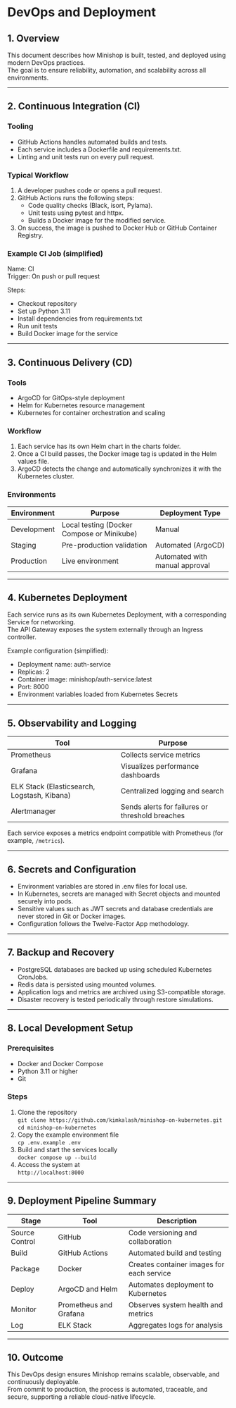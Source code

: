 # DevOps and Deployment

## 1. Overview

This document describes how Minishop is built, tested, and deployed using modern DevOps practices.  
The goal is to ensure reliability, automation, and scalability across all environments.

---

## 2. Continuous Integration (CI)

### Tooling
- GitHub Actions handles automated builds and tests.  
- Each service includes a Dockerfile and requirements.txt.  
- Linting and unit tests run on every pull request.

### Typical Workflow
1. A developer pushes code or opens a pull request.  
2. GitHub Actions runs the following steps:  
   - Code quality checks (Black, isort, Pylama).  
   - Unit tests using pytest and httpx.  
   - Builds a Docker image for the modified service.  
3. On success, the image is pushed to Docker Hub or GitHub Container Registry.

### Example CI Job (simplified)
Name: CI  
Trigger: On push or pull request  

Steps:
- Checkout repository  
- Set up Python 3.11  
- Install dependencies from requirements.txt  
- Run unit tests  
- Build Docker image for the service  

---

## 3. Continuous Delivery (CD)

### Tools
- ArgoCD for GitOps-style deployment  
- Helm for Kubernetes resource management  
- Kubernetes for container orchestration and scaling  

### Workflow
1. Each service has its own Helm chart in the charts folder.  
2. Once a CI build passes, the Docker image tag is updated in the Helm values file.  
3. ArgoCD detects the change and automatically synchronizes it with the Kubernetes cluster.

### Environments

| Environment | Purpose | Deployment Type |
|--------------|----------|----------------|
| Development | Local testing (Docker Compose or Minikube) | Manual |
| Staging | Pre-production validation | Automated (ArgoCD) |
| Production | Live environment | Automated with manual approval |

---

## 4. Kubernetes Deployment

Each service runs as its own Kubernetes Deployment, with a corresponding Service for networking.  
The API Gateway exposes the system externally through an Ingress controller.

Example configuration (simplified):

- Deployment name: auth-service  
- Replicas: 2  
- Container image: minishop/auth-service:latest  
- Port: 8000  
- Environment variables loaded from Kubernetes Secrets  

---

## 5. Observability and Logging

| Tool | Purpose |
|------|----------|
| Prometheus | Collects service metrics |
| Grafana | Visualizes performance dashboards |
| ELK Stack (Elasticsearch, Logstash, Kibana) | Centralized logging and search |
| Alertmanager | Sends alerts for failures or threshold breaches |

Each service exposes a metrics endpoint compatible with Prometheus (for example, `/metrics`).

---

## 6. Secrets and Configuration

- Environment variables are stored in .env files for local use.  
- In Kubernetes, secrets are managed with Secret objects and mounted securely into pods.  
- Sensitive values such as JWT secrets and database credentials are never stored in Git or Docker images.  
- Configuration follows the Twelve-Factor App methodology.

---

## 7. Backup and Recovery

- PostgreSQL databases are backed up using scheduled Kubernetes CronJobs.  
- Redis data is persisted using mounted volumes.  
- Application logs and metrics are archived using S3-compatible storage.  
- Disaster recovery is tested periodically through restore simulations.

---

## 8. Local Development Setup

### Prerequisites
- Docker and Docker Compose  
- Python 3.11 or higher  
- Git

### Steps
1. Clone the repository  
   `git clone https://github.com/kimkalash/minishop-on-kubernetes.git`  
   `cd minishop-on-kubernetes`  
2. Copy the example environment file  
   `cp .env.example .env`  
3. Build and start the services locally  
   `docker compose up --build`  
4. Access the system at  
   `http://localhost:8000`

---

## 9. Deployment Pipeline Summary

| Stage | Tool | Description |
|--------|------|-------------|
| Source Control | GitHub | Code versioning and collaboration |
| Build | GitHub Actions | Automated build and testing |
| Package | Docker | Creates container images for each service |
| Deploy | ArgoCD and Helm | Automates deployment to Kubernetes |
| Monitor | Prometheus and Grafana | Observes system health and metrics |
| Log | ELK Stack | Aggregates logs for analysis |

---

## 10. Outcome

This DevOps design ensures Minishop remains scalable, observable, and continuously deployable.  
From commit to production, the process is automated, traceable, and secure, supporting a reliable cloud-native lifecycle.

